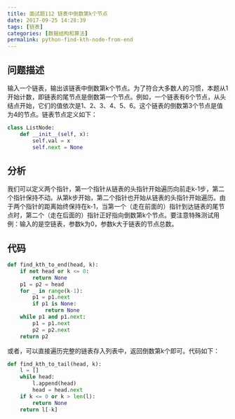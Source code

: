 ```yaml
---
title: 面试题112 链表中倒数第k个节点
date: 2017-09-25 14:28:39
tags: [链表]
categories: [数据结构和算法]
permalink: python-find-kth-node-from-end
---
```

## 问题描述 ##
输入一个链表，输出该链表中倒数第k个节点。为了符合大多数人的习惯，本题从1开始计数，即链表的尾节点是倒数第一个节点。例如，一个链表有6个节点，从头结点开始，它们的值依次是1、2、3、4、5、6。这个链表的倒数第3个节点是值为4的节点。链表节点定义如下：
```python
class ListNode:
    def __init__(self, x):
        self.val = x
        self.next = None
```
<!-- more -->
## 分析 ##
我们可以定义两个指针，第一个指针从链表的头指针开始遍历向前走k-1步，第二个指针保持不动。从第k步开始，第二个指针也开始从链表的头指针开始遍历。由于两个指针的距离始终保持在k-1，当第一个（走在前面的）指针到达链表的尾节点时，第二个（走在后面的）指针正好指向倒数第k个节点。要注意特殊测试用例：输入的是空链表，参数k为0，参数k大于链表的节点总数。
## 代码 ##
```python
def find_kth_to_end(head, k):
    if not head or k <= 0:
        return None
    p1 = p2 = head
    for _ in range(k-1):
        p1 = p1.next
        if p1 is None:
            return None
    while p1 and p1.next:
        p1 = p1.next
        p2 = p2.next
    return p2
```
或者，可以直接遍历完整的链表存入列表中，返回倒数第k个即可。代码如下：
```python
def find_kth_to_tail(head, k):
    l = []
    while head:
        l.append(head)
        head = head.next
    if k <= 0 or k > len(l):
        return None
    return l[-k]
```